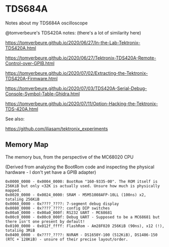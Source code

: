 # TDS684A
Notes about my TDS684A oscilloscope

@tomverbeure's TDS420A notes: (there's a lot of similarity here)

https://tomverbeure.github.io/2020/06/27/In-the-Lab-Tektronix-TDS420A.html

https://tomverbeure.github.io/2020/06/27/Tektronix-TDS420A-Remote-Control-over-GPIB.html

https://tomverbeure.github.io/2020/07/02/Extracting-the-Tektronix-TDS420A-Firmware.html

https://tomverbeure.github.io/2020/07/03/TDS420A-Serial-Debug-Console-Symbol-Table-Ghidra.html

https://tomverbeure.github.io/2020/07/11/Option-Hacking-the-Tektronix-TDS-420A.html

See also:

https://github.com/iliasam/tektronix_experiments

## Memory Map

The memory bus, from the perspective of the MC68020 CPU

(Derived from analyzing the BootRom code and inspecting the physical hardware - I don't yet have a GPIB adapter)

```
0x0000_0000 - 0x0004_0000: BootRom "160-9335-00". The ROM itself is 256KiB but only <32K is actually used. Unsure how much is physically mapped.
0x0020_0000 - 0x0024_0000: SRAM - M5M51008AFP-10LL (100ns) x2, totaling 256KiB
0x0060_0000 - 0x????_????: 7-segment debug display
0x0080_0000 - 0x????_????: config DIP switches
0x00a0_0000 - 0x00a0_000f: RS232 UART - MC68681
0x00c0_0000 - 0x00c0_000f: Debug UART - Supposed to be a MC68681 but there isn't one present by default!
0x0100_0000 - 0x012f_ffff: FlashRom - Am28F020 256KiB (90ns), x12 (!), totaling 3MiB
0x0400_0000 - 0x????_????: NVRAM - DS1650Y-100 (512KiB), DS1486-150 (RTC + 128KiB) - unsure of their precise layout/order.
```
